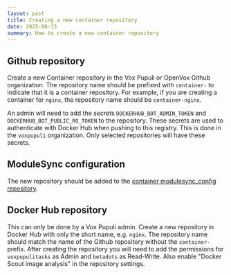 ```yaml
---
layout: post
title: Creating a new container repository
date: 2025-06-13
summary: How to create a new container repository
---
```


## Github repository

Create a new Container repository in the Vox Pupuli or OpenVox Github organization.
The repository name should be prefixed with `container-` to indicate that it is a container repository.
For example, if you are creating a container for `nginx`, the repository name should be `container-nginx`.

An admin will need to add the secrets `DOCKERHUB_BOT_ADMIN_TOKEN` and `DOCKERHUB_BOT_PUBLIC_RO_TOKEN` to the repository.
These secrets are used to authenticate with Docker Hub when pushing to this registry.
This is done in the `voxpupuli` organization.
Only selected repositories will have these secrets.

## ModuleSync configuration

The new repository should be added to the [container modulesync_config repository](https://github.com/voxpupuli/container_modulesync_configs).

## Docker Hub repository

This can only be done by a Vox Pupuli admin.
Create a new repository in Docker Hub with only the short name, e.g. `nginx`.
The repository name should match the name of the Github repository without the `container-` prefix.
After creating the repository you will need to add the permissions for `voxpupulitasks` as Admin and `betadots` as Read-Write.
Also enable "Docker Scout image analysis" in the repository settings.
